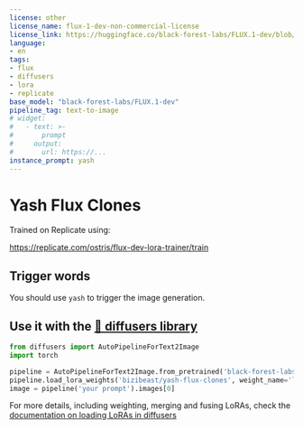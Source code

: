 ```yaml
---
license: other
license_name: flux-1-dev-non-commercial-license
license_link: https://huggingface.co/black-forest-labs/FLUX.1-dev/blob/main/LICENSE.md
language:
- en
tags:
- flux
- diffusers
- lora
- replicate
base_model: "black-forest-labs/FLUX.1-dev"
pipeline_tag: text-to-image
# widget:
#   - text: >-
#       prompt
#     output:
#       url: https://...
instance_prompt: yash
---
```


# Yash Flux Clones

<Gallery />

Trained on Replicate using:

https://replicate.com/ostris/flux-dev-lora-trainer/train


## Trigger words
You should use `yash` to trigger the image generation.


## Use it with the [🧨 diffusers library](https://github.com/huggingface/diffusers)

```py
from diffusers import AutoPipelineForText2Image
import torch

pipeline = AutoPipelineForText2Image.from_pretrained('black-forest-labs/FLUX.1-dev', torch_dtype=torch.float16).to('cuda')
pipeline.load_lora_weights('bizibeast/yash-flux-clones', weight_name='lora.safetensors')
image = pipeline('your prompt').images[0]
```

For more details, including weighting, merging and fusing LoRAs, check the [documentation on loading LoRAs in diffusers](https://huggingface.co/docs/diffusers/main/en/using-diffusers/loading_adapters)
